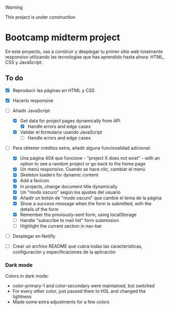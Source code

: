 > [!WARNING]
> This project is under construction️

# Bootcamp midterm project

En este proyecto, vas a construir y desplegar tu primer sitio web totalmente responsivo utilizando las tecnologías que has aprendido hasta ahora: HTML, CSS y JavaScript.

## To do

- [x] Reproducir las páginas en HTML y CSS
- [x] Hacerlo responsive
- [ ] Añadir JavaScript
  - [x] Get data for project pages dynamically from API
    - [x] Handle errors and edge cases
  - [x] Validar el formulario usando JavaScript
    - [ ] Handle errors and edge cases
- [ ] Para obtener créditos extra, añadir alguna funcionalidad adicional:
  - [x] Una página 404 que funcione - "project X does not exist" - with an option to see a random project or go back to the home page
  - [x] Un menú responsivo. Cuando se hace clic, cambiar el menú
  - [x] Skeleton loaders for dynamic content
  - [x] Add a favicon
  - [x] In projects, change document title dynamically
  - [x] Un "modo oscuro" según los ajustes del usuario
  - [x] Añadir un botón de "modo oscuro" que cambie el tema de la página
  - [x] Show a success message when the form is submitted, with the details of the form
  - [x] Remember the previously-sent form, using localStorage
  - [ ] Handle "subscribe to mail list" form submission
  - [ ] Highlight the current section in nav-bar
- [ ] Desplegar en Netlify
- [ ] Crear un archivo README que cubra todas las características, configuración y especificaciones de la aplicación


### Dark mode
Colors in dark mode:
* color-primary-1 and color-secondary were maintained, but switched
* For every other color, just passed them to HSL and changed the lightness
* Made some extra adjustments for a few colors